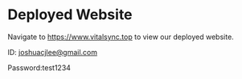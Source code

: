# Deployed Website
Navigate to https://www.vitalsync.top to view our deployed website.

ID: joshuacjlee@gmail.com 

Password:test1234
